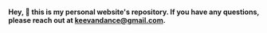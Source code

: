 #### Hey, 👋 this is my personal website's repository. If you have any questions, please reach out at keevandance@gmail.com.
